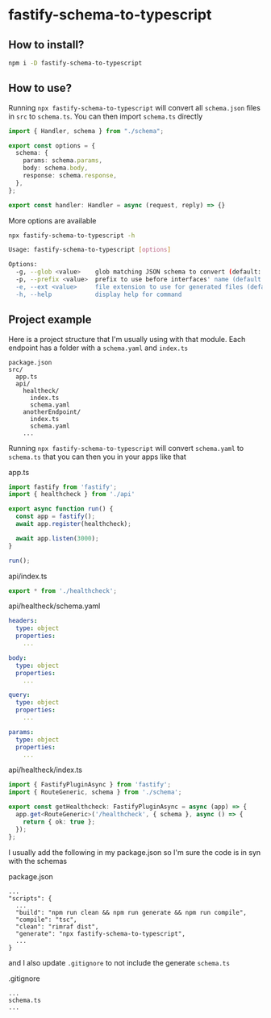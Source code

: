 # fastify-schema-to-typescript

## How to install?

```sh
npm i -D fastify-schema-to-typescript
```

## How to use?

Running `npx fastify-schema-to-typescript` will convert all `schema.json` files in `src` to `schema.ts`.
You can then import `schema.ts` directly

```ts
import { Handler, schema } from "./schema";

export const options = {
  schema: {
    params: schema.params,
    body: schema.body,
    response: schema.response,
  },
};

export const handler: Handler = async (request, reply) => {}
```

More options are available

```sh
npx fastify-schema-to-typescript -h

Usage: fastify-schema-to-typescript [options]

Options:
  -g, --glob <value>    glob matching JSON schema to convert (default: "src/**/schema.json")
  -p, --prefix <value>  prefix to use before interfaces' name (default: "")
  -e, --ext <value>     file extension to use for generated files (default: ".ts")
  -h, --help            display help for command
```

## Project example

Here is a project structure that I'm usually using with that module.
Each endpoint has a folder with a `schema.yaml` and `index.ts`

```
package.json
src/
  app.ts
  api/
    healtheck/
      index.ts
      schema.yaml
    anotherEndpoint/
      index.ts
      schema.yaml
    ...
```

Running `npx fastify-schema-to-typescript` will convert `schema.yaml` to `schema.ts` that you can then you in your apps like that

app.ts

```ts
import fastify from 'fastify';
import { healthcheck } from './api'

export async function run() {
  const app = fastify();
  await app.register(healthcheck);

  await app.listen(3000);
}

run();
```

api/index.ts

```ts
export * from './healthcheck';
```

api/healtheck/schema.yaml

```yml
headers:
  type: object
  properties:
    ...

body:
  type: object
  properties:
    ...

query:
  type: object
  properties:
    ...

params:
  type: object
  properties:
    ...
```

api/healtheck/index.ts

```ts
import { FastifyPluginAsync } from 'fastify';
import { RouteGeneric, schema } from './schema';

export const getHealthcheck: FastifyPluginAsync = async (app) => {
  app.get<RouteGeneric>('/healthcheck', { schema }, async () => {
    return { ok: true };
  });
};
```

I usually add the following in my package.json so I'm sure the code is in syn with the schemas

package.json

```
...
"scripts": {
  ...
  "build": "npm run clean && npm run generate && npm run compile",
  "compile": "tsc",
  "clean": "rimraf dist",
  "generate": "npx fastify-schema-to-typescript",
  ...
}
```

and I also update `.gitignore` to not include the generate `schema.ts`

.gitignore

```
...
schema.ts
...
```
